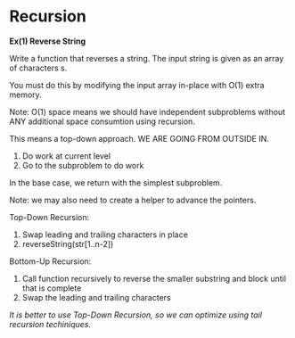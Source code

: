 # Recursion

**Ex(1) Reverse String**


Write a function that reverses a string. The input string is given as an array of characters s.

You must do this by modifying the input array in-place with O(1) extra memory.

Note: O(1) space means we should have independent subproblems without ANY additional space consumtion using recursion.

This means a top-down approach. WE ARE GOING FROM OUTSIDE IN.

1. Do work at current level
2. Go to the subproblem to do work

In the base case, we return with the simplest subproblem.

Note: we may also need to create a helper to advance the pointers.

Top-Down Recursion: <br>
1. Swap leading and trailing characters in place <br>
2. reverseString(str[1..n-2])

Bottom-Up Recursion: <br>
1. Call function recursively to reverse the smaller substring and block until that is complete <br>
2. Swap the leading and trailing characters <br>

*It is better to use Top-Down Recursion, so we can optimize using tail recursion techiniques.*



